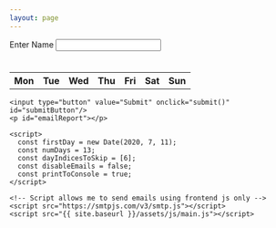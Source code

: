 ```yaml
---
layout: page
---
```

<html>
  <head>
    <link href="css/common.css" rel="stylesheet">
  </head>
  <body>   

  <p style = "margin-bottom: 1cm">
    Enter Name
    <input type = "text" id = "nameInput">
  </p>

  <div class="table-wrapper">
    <table style="table-layout:fixed; min-width:800px;" id="dateTable">
      <tr>
        <th>Mon</th>
        <th>Tue</th>
        <th>Wed</th>
        <th>Thu</th>
        <th>Fri</th>
        <th>Sat</th>
        <th>Sun</th>
      </tr>
    </table>
  </div>

    <input type="button" value="Submit" onclick="submit()" id="submitButton"/>
    <p id="emailReport"></p>

    <script>
      const firstDay = new Date(2020, 7, 11);
      const numDays = 13;
      const dayIndicesToSkip = [6];
      const disableEmails = false;
      const printToConsole = true;
    </script>

    <!-- Script allows me to send emails using frontend js only -->
    <script src="https://smtpjs.com/v3/smtp.js"></script>  
    <script src="{{ site.baseurl }}/assets/js/main.js"></script>
  </body>
</html>
